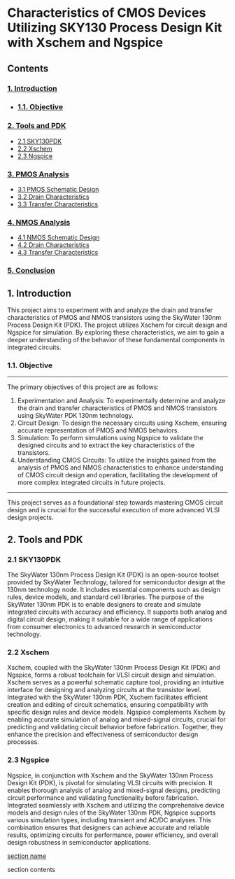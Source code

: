 <h1>Characteristics of CMOS Devices Utilizing SKY130 Process Design Kit with Xschem and Ngspice</h1>

<h2>Contents</h2>

<h3><a href="#intro">1. Introduction</a></h3>
<ul>
<li><h3><a href="#obj">1.1. Objective</a></h3></li>
</ul>
<h3><a href="#tool">2. Tools and PDK</a></h3>
<ul>
    <li><a href="#SKY130PDK">2.1 SKY130PDK</a></li>
    <li><a href="#Xschem">2.2 Xschem</a></li>
    <li><a href="#NGSpice">2.3 Ngspice</a></li>
</ul>
<h3><a href="#">3. PMOS Analysis</a></h3>
<ul>
  <li><a href="#">3.1 PMOS Schematic Design</a></li>
  <li><a href="#">3.2 Drain Characteristics</a></li>
  <li><a href="#">3.3 Transfer Characteristics</a></li>
</ul>
<h3><a href="#">4. NMOS Analysis</h3>
<ul>
  <li><a href="#">4.1 NMOS Schematic Design</a></li>
  <li><a href="#">4.2 Drain Characteristics</a></li>
  <li><a href="#">4.3 Transfer Characteristics</a></li>
</ul>
<h3><a href="#">5. Conclusion</a></h3>

<h2><div id="intro">1. Introduction</div></h2>
<p>This project aims to experiment with and analyze the drain and transfer characteristics of PMOS and NMOS transistors using the SkyWater 130nm Process Design Kit (PDK). The project utilizes Xschem for circuit design and Ngspice for simulation. By exploring these characteristics, we aim to gain a deeper understanding of the behavior of these fundamental components in integrated circuits.</p>

<h3><div id="Obj">1.1. Objective</div></h3>
<hr> The primary objectives of this project are as follows:</hr>
<ol>
   <li> Experimentation and Analysis: To experimentally determine and analyze the drain and transfer characteristics of PMOS and NMOS transistors using SkyWater PDK 130nm technology.</li>
    <li>Circuit Design: To design the necessary circuits using Xschem, ensuring accurate representation of PMOS and NMOS behaviors.</li>
    <li>Simulation: To perform simulations using Ngspice to validate the designed circuits and to extract the key characteristics of the transistors.</li>
    <li>Understanding CMOS Circuits: To utilize the insights gained from the analysis of PMOS and NMOS characteristics to enhance understanding of CMOS circuit design and operation, facilitating the development of more complex integrated circuits in future projects.</li>
</ol>

<hr>This project serves as a foundational step towards mastering CMOS circuit design and is crucial for the successful execution of more advanced VLSI design projects.</hr>

<h2><div id="tool">2. Tools and PDK</div></h2>
<h3><div id="sky">2.1 SKY130PDK</div></h3>
<p>The SkyWater 130nm Process Design Kit (PDK) is an open-source toolset provided by SkyWater Technology, tailored for semiconductor design at the 130nm technology node. It includes essential components such as design rules, device models, and standard cell libraries. The purpose of the SkyWater 130nm PDK is to enable designers to create and simulate integrated circuits with accuracy and efficiency. It supports both analog and digital circuit design, making it suitable for a wide range of applications from consumer electronics to advanced research in semiconductor technology.</p>
<h3><div id="xschem">2.2 Xschem</div></h3>
<p>Xschem, coupled with the SkyWater 130nm Process Design Kit (PDK) and Ngspice, forms a robust toolchain for VLSI circuit design and simulation. Xschem serves as a powerful schematic capture tool, providing an intuitive interface for designing and analyzing circuits at the transistor level. Integrated with the SkyWater 130nm PDK, Xschem facilitates efficient creation and editing of circuit schematics, ensuring compatibility with specific design rules and device models. Ngspice complements Xschem by enabling accurate simulation of analog and mixed-signal circuits, crucial for predicting and validating circuit behavior before fabrication. Together, they enhance the precision and effectiveness of semiconductor design processes.</p>
<h3><div id="ngspice">2.3 Ngspice</div></h3>
<p>Ngspice, in conjunction with Xschem and the SkyWater 130nm Process Design Kit (PDK), is pivotal for simulating VLSI circuits with precision. It enables thorough analysis of analog and mixed-signal designs, predicting circuit performance and validating functionality before fabrication. Integrated seamlessly with Xschem and utilizing the comprehensive device models and design rules of the SkyWater 130nm PDK, Ngspice supports various simulation types, including transient and AC/DC analyses. This combination ensures that designers can achieve accurate and reliable results, optimizing circuits for performance, power efficiency, and overall design robustness in semiconductor applications.</p>



  <a href="#foo">section name</a>
<div id="foo">section contents</div>


